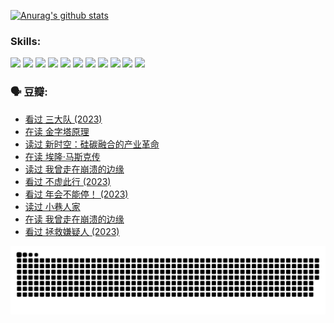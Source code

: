 
[![Anurag's github stats](https://github-readme-stats.vercel.app/api?username=w940853815)](https://github.com/anuraghazra/github-readme-stats)

### Skills:

<code><img height="32" src="https://cdn.jsdelivr.net/npm/simple-icons@v5/icons/python.svg"></code>
<code><img height="32" src="https://cdn.jsdelivr.net/npm/simple-icons@v5/icons/javascript.svg"></code>
<code><img height="32" src="https://cdn.jsdelivr.net/npm/simple-icons@v5/icons/django.svg"></code>
<code><img height="32" src="https://cdn.jsdelivr.net/npm/simple-icons@v5/icons/flask.svg"></code>
<code><img height="32" src="https://cdn.jsdelivr.net/npm/simple-icons@v5/icons/vuetify.svg"></code>
<code><img height="32" src="https://cdn.jsdelivr.net/npm/simple-icons@v5/icons/git.svg"></code>
<code><img height="32" src="https://cdn.jsdelivr.net/npm/simple-icons@v5/icons/docker.svg"></code>
<code><img height="32" src="https://cdn.jsdelivr.net/npm/simple-icons@v5/icons/postgresql.svg"></code>
<code><img height="32" src="https://cdn.jsdelivr.net/npm/simple-icons@v5/icons/elasticsearch.svg"></code>
<code><img height="32" src="https://cdn.jsdelivr.net/npm/simple-icons@v5/icons/macos.svg"></code>
<code><img height="32" src="https://cdn.jsdelivr.net/npm/simple-icons@v5/icons/linux.svg"></code>

### 🗣 豆瓣:

<!-- DOUBAN-ACTIVITIES:START -->
- [看过 三大队‎ (2023)](https://www.douban.com/people/136069238/status/4510323325/?_i=07632165)
- [在读 金字塔原理](https://www.douban.com/people/136069238/status/4507497587/?_i=07632165)
- [读过 新时空：硅碳融合的产业革命](https://www.douban.com/people/136069238/status/4506659177/?_i=07632165)
- [在读 埃隆·马斯克传](https://www.douban.com/people/136069238/status/4500417190/?_i=07632165)
- [读过 我曾走在崩溃的边缘](https://www.douban.com/people/136069238/status/4500416754/?_i=07632165)
- [看过 不虚此行‎ (2023)](https://www.douban.com/people/136069238/status/4499973052/?_i=07632165)
- [看过 年会不能停！‎ (2023)](https://www.douban.com/people/136069238/status/4498582002/?_i=07632165)
- [读过 小巷人家](https://www.douban.com/people/136069238/status/4489290935/?_i=07632165)
- [在读 我曾走在崩溃的边缘](https://www.douban.com/people/136069238/status/4489290559/?_i=07632165)
- [看过 拯救嫌疑人‎ (2023)](https://www.douban.com/people/136069238/status/4477421513/?_i=07632165)
<!-- DOUBAN-ACTIVITIES:END -->


![Snake animation](https://raw.githubusercontent.com/w940853815/w940853815/output/github-contribution-grid-snake.svg)

<!--
**w940853815/w940853815** is a ✨ _special_ ✨ repository because its `README.md` (this file) appears on your GitHub profile.

Here are some ideas to get you started:

- 🔭 I’m currently working on ...
- 🌱 I’m currently learning ...
- 👯 I’m looking to collaborate on ...
- 🤔 I’m looking for help with ...
- 💬 Ask me about ...
- 📫 How to reach me: ...
- 😄 Pronouns: ...
- ⚡ Fun fact: ...
-->

